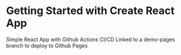 # Getting Started with Create React App

Simple React App with Github Actions CI/CD
Linked to a demo-pages branch to deploy to Github Pages
